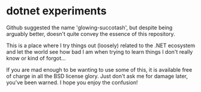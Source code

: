 # dotnet experiments
Github suggested the name 'glowing-succotash', but despite being arguably better, doesn't quite convey the essence of this repository.

This is a place where I try things out (loosely) related to the .NET ecosystem and let the world see how bad I am when trying to learn things I don't really know or kind of forgot...

If you are mad enough to be wanting to use some of this, it is available free of charge in all the BSD license glory. Just don't ask me for damage later, you've been warned.
I hope you enjoy the confusion!
